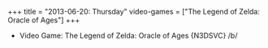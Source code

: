 +++
title = "2013-06-20: Thursday"
video-games = ["The Legend of Zelda: Oracle of Ages"]
+++


* Video Game: The Legend of Zelda: Oracle of Ages {N3DSVC} /b/